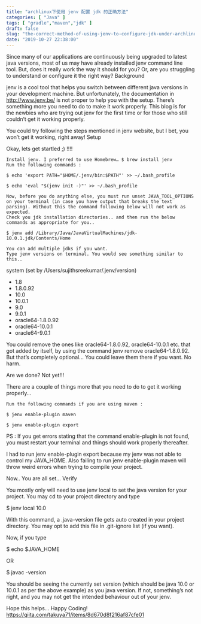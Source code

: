 ```yaml
---
title: "archlinux下使用 jenv 配置 jdk 的正确方法"
categories: [ "Java" ]
tags: [ "gradle","maven","jdk" ]
draft: false
slug: "the-correct-method-of-using-jenv-to-configure-jdk-under-archlinux"
date: "2019-10-27 22:38:00"
---
```


Since many of our applications are continuously being upgraded to latest java versions, most of us may have already installed jenv command line tool. But, does it really work the way it should for you? Or, are you struggling to understand or configure it the right way?
Background

jenv is a cool tool that helps you switch between different java versions in your development machine. But unfortunately, the documentation in http://www.jenv.be/ is not proper to help you with the setup. There’s something more you need to do to make it work properly. This blog is for the newbies who are trying out jenv for the first time or for those who still couldn’t get it working properly.

You could try following the steps mentioned in jenv website, but I bet, you won’t get it working, right away!
Setup


<!--more-->


Okay, lets get startled ;) !!!!

    Install jenv. I preferred to use Homebrew… $ brew install jenv
    Run the following commands :

    $ echo 'export PATH="$HOME/.jenv/bin:$PATH"' >> ~/.bash_profile

    $ echo 'eval "$(jenv init -)"' >> ~/.bash_profile

    Now, before you do anything else, you must run unset JAVA_TOOL_OPTIONS on your terminal (in case you have output that breaks the text parsing). Without this the command following below will not work as expected.
    Check you jdk installation directories.. and then run the below commands as appropriate for you..

    $ jenv add /Library/Java/JavaVirtualMachines/jdk-10.0.1.jdk/Contents/Home

    You can add multiple jdks if you want.
    Type jenv versions on terminal. You would see something similar to this..

  system (set by /Users/sujithsreekumar/.jenv/version)
  - 1.8
  - 1.8.0.92
  - 10.0
  - 10.0.1
  - 9.0
  - 9.0.1
  - oracle64-1.8.0.92
  - oracle64-10.0.1
  - oracle64-9.0.1

You could remove the ones like oracle64-1.8.0.92, oracle64-10.0.1 etc. that got added by itself, by using the command jenv remove oracle64-1.8.0.92. But that’s completely optional… You could leave them there if you want. No harm.

Are we done? Not yet!!!

There are a couple of things more that you need to do to get it working properly…

    Run the following commands if you are using maven :

    $ jenv enable-plugin maven

    $ jenv enable-plugin export

PS : If you get errors stating that the command enable-plugin is not found, you must restart your terminal and things should work properly thereafter.

I had to run jenv enable-plugin export because my jenv was not able to control my JAVA_HOME. Also failing to run jenv enable-plugin maven will throw weird errors when trying to compile your project.

Now.. You are all set…
Verify

You mostly only will need to use jenv local to set the java version for your project. You may cd to your project directory and type

  $ jenv local 10.0

With this command, a .java-version file gets auto created in your project directory. You may opt to add this file in .git-ignore list (if you want).

Now, if you type

  $ echo $JAVA_HOME

OR

  $ javac -version

You should be seeing the currently set version (which should be java 10.0 or 10.0.1 as per the above example) as you java version. If not, something’s not right, and you may not get the intended behaviour out of your jenv.

Hope this helps… Happy Coding!
https://qiita.com/takuya71/items/8d670d8f216af87cfe01